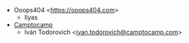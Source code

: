 - Ooops404 \<<https://ooops404.com>\>
  - Ilyas
- [Camptocamp](https://www.camptocamp.com)
  - Iván Todorovich \<<ivan.todorovich@camptocamp.com>\>
